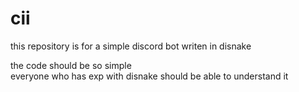 # cii

this repository is for a simple discord bot writen in disnake<br>

the code should be so simple<br>everyone who has exp with disnake should be able to understand it
